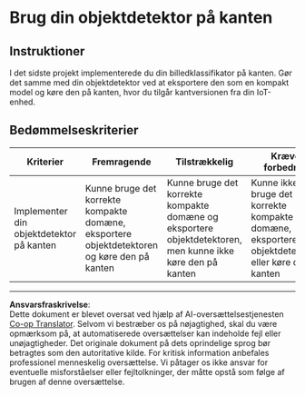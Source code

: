 <!--
CO_OP_TRANSLATOR_METADATA:
{
  "original_hash": "3cf7783991ec0ee4f6041223924894c7",
  "translation_date": "2025-08-27T22:20:29+00:00",
  "source_file": "5-retail/lessons/2-check-stock-device/assignment.md",
  "language_code": "da"
}
-->
# Brug din objektdetektor på kanten

## Instruktioner

I det sidste projekt implementerede du din billedklassifikator på kanten. Gør det samme med din objektdetektor ved at eksportere den som en kompakt model og køre den på kanten, hvor du tilgår kantversionen fra din IoT-enhed.

## Bedømmelseskriterier

| Kriterier | Fremragende | Tilstrækkelig | Kræver forbedring |
| --------- | ----------- | ------------- | ----------------- |
| Implementer din objektdetektor på kanten | Kunne bruge det korrekte kompakte domæne, eksportere objektdetektoren og køre den på kanten | Kunne bruge det korrekte kompakte domæne og eksportere objektdetektoren, men kunne ikke køre den på kanten | Kunne ikke bruge det korrekte kompakte domæne, eksportere objektdetektoren eller køre den på kanten |

---

**Ansvarsfraskrivelse**:  
Dette dokument er blevet oversat ved hjælp af AI-oversættelsestjenesten [Co-op Translator](https://github.com/Azure/co-op-translator). Selvom vi bestræber os på nøjagtighed, skal du være opmærksom på, at automatiserede oversættelser kan indeholde fejl eller unøjagtigheder. Det originale dokument på dets oprindelige sprog bør betragtes som den autoritative kilde. For kritisk information anbefales professionel menneskelig oversættelse. Vi påtager os ikke ansvar for eventuelle misforståelser eller fejltolkninger, der måtte opstå som følge af brugen af denne oversættelse.